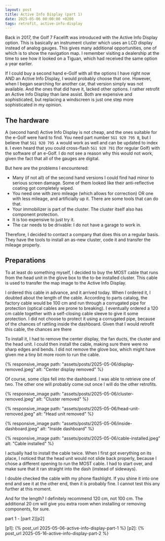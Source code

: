 ```yaml
---
layout: post
title: Active Info Display (part 1)
date: 2025-05-06 00:00:00 +0200
tags: retrofit, active-info-display
---
```

Back in 2017, the Golf 7 Facelift was introduced with the Active Info Display
option. This is basically an instrument cluster which uses an LCD display
instead of analog gauges. This gives many additional opportunities, one of
which is to show the navigation map. I remember visiting a dealership at the
time to see how it looked on a Tiguan, which had received the same option a
year earlier.

If I could buy a second hand e-Golf with all the options I have right now AND
an Active Info Display, I would probably choose that one. However, when I
began searching for another car, that version simply was not available. And
the ones that did have it, lacked other options. I rather retrofit an Active
Info Display than lane assist. Both are expensive and sophisticated, but
replacing a windscreen is just one step more sophisticated in my opinion.

## The hardware
A (second hand) Active Info Display is not cheap, and the ones suitable for
the e-Golf were hard to find. You need part number `5G1 920 795 B`, but I
believe that `5G1 920 795 A` would work as well and can be updated to index
`B`. I even heard that you could cross-flash `5G1 920 791` (for regular Golf)
with the software of an e-Golf. I do not see a reason why this would not work,
given the fact that all of the gauges are digital.

But here are the problems I encountered:

- Many (if not all) of the second hand versions I could find had minor to
  serious screen damage. Some of them looked like their anti-reflective
  coating got completely wiped.
- You need one with zero mileage (which allows for correction) OR one with
  less mileage, and artificially up it. There are some tools that can do that.
- Your immobilizer is part of the cluster. The cluster itself also has
  component protection.
- It is too expensive to just try it.
- The car needs to be drivable: I do not have a garage to work in.

Therefore, I decided to contact a company that does this on a regular basis.
They have the tools to install an as-new cluster, code it and transfer the
mileage properly.

## Preparations
To at least do something myself, I decided to buy the MOST cable that runs
from the head unit in the glove box to the to-be installed cluster. This
cable is used to transfer the map image to the Active Info Display.

I ordered this cable in advance, and it arrived today. When I ordered it, I
doubted about the length of the cable. According to parts catalog, the
factory cable would be 100 cm and run through a corrugated pipe for protection
(optical cables are prone to breaking). I eventually ordered a 120 cm cable
together with a self-closing cable sleeve to give it some protection. I did
not choose to protect it using a corrugated pipe, because of the chances of
rattling inside the dashboard. Given that I would retrofit this cable, the
chances are there

To install it, I had to remove the center display, the fan ducts, the cluster
and the head unit. I could then install the cable, making sure there were no
sharp edges and bends. I did not remove the glove box, which might have given
me a tiny bit more room to run the cable.

{% responsive_image path: "assets/posts/2025-05-06/display-removed.jpeg" alt: "Center display removed" %}

Of course, some clips fell into the dashboard. I was able to retrieve one of
two. The other one will probably come out once I will do the other retrofits.

{% responsive_image path: "assets/posts/2025-05-06/cluster-removed.jpeg" alt: "Cluster removed" %}

{% responsive_image path: "assets/posts/2025-05-06/head-unit-removed.jpeg" alt: "Head unit removed" %}

{% responsive_image path: "assets/posts/2025-05-06/inside-dashboard.jpeg" alt: "Inside dashboard" %}

{% responsive_image path: "assets/posts/2025-05-06/cable-installed.jpeg" alt: "Cable installed" %}

I actually had to install the cable twice. When I first got everything on its
place, I noticed that the head unit would not slide back properly, because I
chose a different opening to run the MOST cable. I had to start over, and make
sure that it ran straight into the dash (instead of sideways).

I double checked the cable with my phone flashlight. If you shine it into one
end and see it at the other end, then it is probably fine. I cannot test this
any further at this moment.

And for the length? I definitely recommend 120 cm, not 100 cm. The additional
20 cm will give you extra room when installing or removing components, for
sure.

part 1 - [part 2][p2]

[p1]: {% post_url 2025-05-06-active-info-display-part-1 %}
[p2]: {% post_url 2025-05-16-active-info-display-part-2 %}
